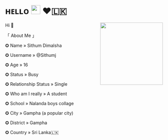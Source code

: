 # ʜᴇʟʟᴏ <img src="https://github.com/TheDudeThatCode/TheDudeThatCode/blob/master/Assets/Hi.gif" width="29px"> ❤️🇱🇰

<img src="https://telegra.ph/file/9a0d17d25353f4ea7f3be.jpg" align="right" width="200" height="200"/>



Hi  👋  


「 About Me 」

✪ Name » Sithum Dimalsha

✪ Username » @Sithumj

✪ Age » 16

✪ Status » Busy

✪ Relationship Status » Single

✪ Who am I really » A student

✪ School » Nalanda boys collage
 
✪ City » Gampha (a popular city)

✪ District » Gampha

✪ Country » Sri Lanka🇱🇰

